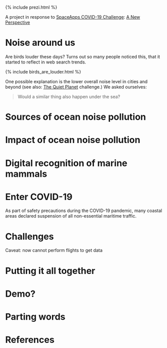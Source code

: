 
{% include prezi.html %}

A project in response to [SpaceApps COVID-19 Challenge](https://covid19.spaceappschallenge.org): [A New Perspective](https://covid19.spaceappschallenge.org/challenges/covid-challenges/a-new-perspective)

# Noise around us
Are birds louder these days? Turns out so many people noticed this, that it started to reflect in web search trends.

{% include birds_are_louder.html %}

One possible explanation is the lower overall noise level in cities and beyond (see also: [The Quiet Planet](https://covid19.spaceappschallenge.org/challenges/covid-challenges/quiet-planet) challenge.) We asked ourselves:

> Would a similar thing also happen under the sea?

# Sources of ocean noise pollution

# Impact of ocean noise pollution

# Digital recognition of marine mammals

# Enter COVID-19
As part of safety precautions during the COVID-19 pandemic, many coastal areas declared suspension of all non-essential maritime traffic. 

# Challenges
Caveat: now cannot perform flights to get data

# Putting it all together

# Demo?

# Parting words

# References

